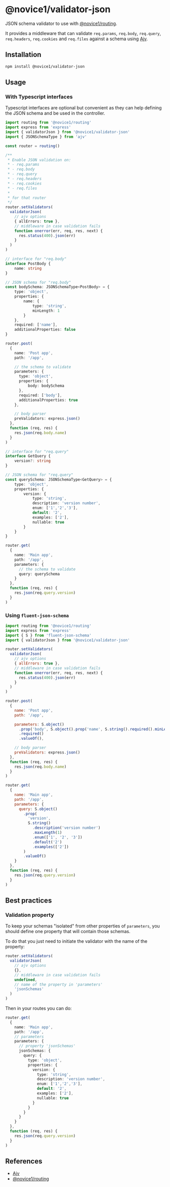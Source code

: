 # @novice1/validator-json

JSON schema validator to use with [@novice1/routing](https://www.npmjs.com/package/@novice1/routing).

It provides a middleware that can validate `req.params`, `req.body`, `req.query`, `req.headers`, `req.cookies` and `req.files` against a schema using [Ajv](https://www.npmjs.com/package/ajv).

## Installation

```bash
npm install @novice1/validator-json
```

## Usage

### With Typescript interfaces

Typescript interfaces are optional but convenient as they can help defining the JSON schema and be used in the controller.

```ts
import routing from '@novice1/routing'
import express from 'express'
import { validatorJson } from '@novice1/validator-json'
import { JSONSchemaType } from 'ajv'

const router = routing()

/**
 * Enable JSON validation on: 
 * - req.params
 * - req.body
 * - req.query
 * - req.headers
 * - req.cookies
 * - req.files
 * 
 * for that router
 */
router.setValidators(
  validatorJson(
    // ajv options
    { allErrors: true },
    // middleware in case validation fails
    function onerror(err, req, res, next) {
      res.status(400).json(err)
    }
  )
)

// interface for "req.body"
interface PostBody {
    name: string
}

// JSON schema for "req.body"
const bodySchema: JSONSchemaType<PostBody> = {
    type: 'object',
    properties: {
        name: {
            type: 'string',
            minLength: 1
        }
    },
    required: ['name'],
    additionalProperties: false
}

router.post(
  {
    name: 'Post app',
    path: '/app',

    // the schema to validate
    parameters: {
      type: 'object',
      properties: {
          body: bodySchema
      },
      required: ['body'],
      additionalProperties: true
    },

    // body parser
    preValidators: express.json()
  },
  function (req, res) {
    res.json(req.body.name)
  }
)

// interface for "req.query"
interface GetQuery {
    version?: string
}

// JSON schema for "req.query"
const querySchema: JSONSchemaType<GetQuery> = {
    type: 'object',
    properties: {
        version: {
            type: 'string',
            description: 'version number',
            enum: ['1','2','3'],
            default: '2',
            examples: ['2'],
            nullable: true
        }
    }
}

router.get(
  {
    name: 'Main app',
    path: '/app',
    parameters: {
      // the schema to validate
      query: querySchema
    }
  },
  function (req, res) {
    res.json(req.query.version)
  }
)
```

### Using `fluent-json-schema`

```js
import routing from '@novice1/routing'
import express from 'express'
import { S } from 'fluent-json-schema'
import { validatorJson } from '@novice1/validator-json'

router.setValidators(
  validatorJson(
    // ajv options
    { allErrors: true },
    // middleware in case validation fails
    function onerror(err, req, res, next) {
      res.status(400).json(err)
    }
  )
)

router.post(
  {
    name: 'Post app',
    path: '/app',

    parameters: S.object()
      .prop('body', S.object().prop('name', S.string().required().minLength(1)))
      .required()
      .valueOf(),

    // body parser
    preValidators: express.json()
  },
  function (req, res) {
    res.json(req.body.name)
  }
)

router.get(
  {
    name: 'Main app',
    path: '/app',
    parameters: {
      query: S.object()
        .prop(
          'version',
          S.string()
            .description('version number')
            .maxLength(1)
            .enum(['1', '2', '3'])
            .default('2')
            .examples(['2'])
        )
        .valueOf()
    }
  },
  function (req, res) {
    res.json(req.query.version)
  }
)
```

## Best practices

### Validation property

To keep your schemas "isolated" from other properties of `parameters`, you should define one property that will contain those schemas.

To do that you just need to initiate the validator with the name of the property:

```ts
router.setValidators(
  validatorJson(
    // ajv options
    {},
    // middleware in case validation fails
    undefined,
    // name of the property in 'parameters'
    'jsonSchemas'
  )
)
```

Then in your routes you can do:

```ts
router.get(
  {
    name: 'Main app',
    path: '/app',
    // parameters
    parameters: {
      // property 'jsonSchemas'
      jsonSchemas: {
        query: {
          type: 'object',
          properties: {
            version: {
              type: 'string',
              description: 'version number',
              enum: ['1','2','3'],
              default: '2',
              examples: ['2'],
              nullable: true
            }
          }
        }
      }
    }
  },
  function (req, res) {
    res.json(req.query.version)
  }
)
```

## References

- [Ajv](https://www.npmjs.com/package/ajv)
- [@novice1/routing](https://www.npmjs.com/package/@novice1/routing)
